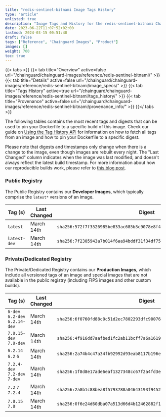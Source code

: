 ```yaml
---
title: "redis-sentinel-bitnami Image Tags History"
type: "article"
unlisted: true
description: "Image Tags and History for the redis-sentinel-bitnami Chainguard Image"
date: 2023-06-22T11:07:52+02:00
lastmod: 2024-03-15 00:51:40
draft: false
tags: ["Reference", "Chainguard Images", "Product"]
images: []
weight: 700
toc: true
---
```


{{< tabs >}}
{{< tab title="Overview" active=false url="/chainguard/chainguard-images/reference/redis-sentinel-bitnami/" >}}
{{< tab title="Details" active=false url="/chainguard/chainguard-images/reference/redis-sentinel-bitnami/image_specs/" >}}
{{< tab title="Tags History" active=true url="/chainguard/chainguard-images/reference/redis-sentinel-bitnami/tags_history/" >}}
{{< tab title="Provenance" active=false url="/chainguard/chainguard-images/reference/redis-sentinel-bitnami/provenance_info/" >}}
{{</ tabs >}}

The following tables contains the most recent tags and digests that can be used to pin your Dockerfile to a specific build of this image. Check our guide on [Using the Tag History API](/chainguard/chainguard-images/using-the-tag-history-api/) for information on how to fetch all tags from an image and how to pin your Dockerfile to a specific digest.

Please note that digests and timestamps only change when there is a change to the image, even though images are rebuilt every night. The "Last Changed" column indicates when the image was last modified, and doesn't always reflect the latest build timestamp. For more information about how our reproducible builds work, please refer to [this blog post](https://www.chainguard.dev/unchained/reproducing-chainguards-reproducible-image-builds).

### Public Registry
The Public Registry contains our **Developer Images**, which typically comprise the `latest*` versions of an image.

| Tag (s)       | Last Changed | Digest                                                                    |
|---------------|--------------|---------------------------------------------------------------------------|
|  `latest`     | March 14th   | `sha256:572f7f3526985be833ac685b3c9078e8f4a7b20ff8d8239fb1ca6f4d8aaf8aa9` |
|  `latest-dev` | March 14th   | `sha256:7f2305943a7b014f6aa94bddf31f34df7584b02cad3381bbdf4cc73557138f5a` |


### Private/Dedicated Registry
The Private/Dedicated Registry contains our **Production Images**, which include all versioned tags of an image and special images that are not available in the public registry (including FIPS images and other custom builds).

| Tag (s)                         | Last Changed | Digest                                                                    |
|---------------------------------|--------------|---------------------------------------------------------------------------|
|  `6-dev` `6.2-dev` `6.2.14-dev` | March 14th   | `sha256:6f0760fd88c0c51d2ec7802293dfc90076c0c65476ec779263f8fd6a5389a0c5` |
|  `7.0.15-dev` `7.0-dev`         | March 14th   | `sha256:4f916dd7aafbed1fc2ab11bcff7a6a161927d2f89653d834825b41b5f53f735c` |
|  `6.2.14` `6.2` `6`             | March 14th   | `sha256:2a74b4c47a34fb92992d93eab8117b196e8cf4e75bda63cceb0f2688e8c6bf1b` |
|  `7.2.4-dev` `7.2-dev` `7-dev`  | March 14th   | `sha256:1f8d8e17ade6eaf1327348cc67f2a4fd3eeb0f3aafb94b59d67468dbc8b62c36` |
|  `7.2` `7` `7.2.4`              | March 14th   | `sha256:2a8b1c88bea8f5793788a04643193f9452e96965b4f5f4e66a60e390a0d23f82` |
|  `7.0.15` `7.0`                 | March 14th   | `sha256:0f6e24d60dba07a513d66d4b12462882f1eac5f4eff706a18b91bba6bf3675e6` |

